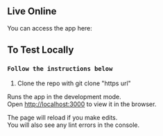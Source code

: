 ## Live Online
You can access the app here: 

## To Test Locally

### `Follow the instructions below`
1. Clone the repo with git clone "https url"

Runs the app in the development mode.<br />
Open [http://localhost:3000](http://localhost:3000) to view it in the browser.

The page will reload if you make edits.<br />
You will also see any lint errors in the console.